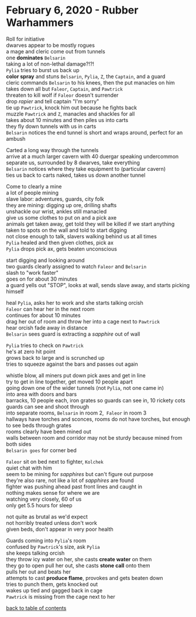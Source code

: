 # February 6, 2020 - Rubber Warhammers

Roll for initiative  
dwarves appear to be mostly rogues  
a mage and cleric come out from tunnels  
one **dominates** `Belsarin`  
taking a lot of non-lethal damage?!?!  
`Pylia` tries to burst us back up  
**color spray** and stuns `Belsarin`, `Pylia`, `Z`, the `Captain`, and a guard  
cleric commands `Belsarin` to his knees, then the put manacles on him  
takes down all but `Faleor`, `Captain`, and `Pawtrick`  
threaten to kill wolf if `Faleor` doesn't surrender  
drop _rapier_ and tell captain "I'm sorry"  
tie up `Pawtrick`, knock him out because he fights back  
muzzle `Pawtrick` and `Z`, manacles and shackles for all  
takes about 10 minutes and then piles us into carts  
they fly down tunnels with us in carts  
`Belsarin` notices the end tunnel is short and wraps around, perfect for an ambush  

Carted a long way through the tunnels  
arrive at a much larger cavern with 40 duergar speaking undercommon  
separate us, surrounded by 8 dwarves, take everything  
`Belsarin` notices where they take equipment to (particular cavern)  
ties us back to carts naked, takes us down another tunnel  

Come to clearly a mine  
a lot of people mining  
slave labor: adventures, guards, city folk  
they are mining: digging up ore, drilling shafts   
unshackle our wrist, ankles still manacled  
give us some clothes to put on and a pick axe  
animals get taken away, get told they will be killed if we start anything  
taken to spots on the wall and told to start digging  
not close enough to talk, slavers walking behind us at all times  
`Pylia` healed and then given clothes, pick ax  
`Pylia` drops pick ax, gets beaten unconscious  

start digging and looking around  
two guards clearly assigned to watch `Faleor` and `Belsarin`  
slash to "work faster"  
goes on for about 30 minutes  
a guard yells out "STOP", looks at wall, sends slave away, and starts picking himself  

heal `Pylia`, asks her to work and she starts talking orcish  
`Faleor` can hear her in the next room  
continues for about 10 minutes  
drag her out of room and throw her into a cage next to `Pawtrick`  
hear orcish fade away in distance  
`Belsarin` sees guard is extracting a _sapphire_ out of wall  

`Pylia` tries to check on `Pawtrick`  
he's at zero hit point  
grows back to large and is scrunched up  
tries to squeeze against the bars and passes out again  

whistle blow, all miners put down pick axes and get in line  
try to get in line together, get moved 10 people apart  
going down one of the wider tunnels (not `Pylia`, not one came in)  
into area with doors and bars  
barracks, 10 people each, iron grates so guards can see in, 10 rickety cots  
guards can see and shoot through  
into separate rooms, `Belsarin` in room 2,` Faleor` in room 3  
hallways have torches and sconces, rooms do not have torches, but enough to see beds through grates  
rooms clearly have been mined out  
walls between room and corridor may not be sturdy because mined from both sides  
`Belsarin goes` for corner bed  

`Faleor` sit on bed next to fighter, `Kolchek`  
quiet chat with him  
seem to be mining for _sapphires_ but can't figure out purpose  
they're also rare, not like a lot of _sapphires_ are found  
fighter was pushing ahead past front lines and caught in   
nothing makes sense for where we are  
watching very closely, 60 of us  
only get 5.5 hours for sleep  

not quite as brutal as we'd expect  
not horribly treated unless don't work  
given beds, don't appear in very poor health  

Guards coming into `Pylia`'s room  
confused by `Pawtrick`'s size, ask `Pylia`  
she keeps talking orcish  
they throw icy water on her, she casts **create water** on them  
they go to open pull her out, she casts **stone call** onto them  
pulls her out and beats her  
attempts to cast **produce flame**, provokes and gets beaten down  
tries to punch them, gets knocked out  
wakes up tied and gagged back in cage  
`Pawtrick` is missing from the cage next to her  

[back to table of contents](/sessions/README.md)
